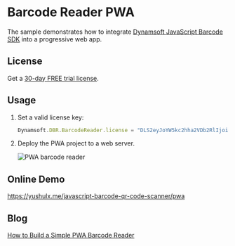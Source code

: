 # Barcode Reader PWA 

The sample demonstrates how to integrate [Dynamsoft JavaScript Barcode SDK](https://www.dynamsoft.com/barcode-reader/sdk-javascript/) into a progressive web app.

## License
Get a [30-day FREE trial license](https://www.dynamsoft.com/customer/license/trialLicense/?product=dcv&package=cross-platform).

## Usage
1. Set a valid license key:

    ```js
    Dynamsoft.DBR.BarcodeReader.license = "DLS2eyJoYW5kc2hha2VDb2RlIjoiMjAwMDAxLTE2NDk4Mjk3OTI2MzUiLCJvcmdhbml6YXRpb25JRCI6IjIwMDAwMSIsInNlc3Npb25QYXNzd29yZCI6IndTcGR6Vm05WDJrcEQ5YUoifQ==";
    ```
2. Deploy the PWA project to a web server.

    ![PWA barcode reader](https://www.codepool.biz/wp-content/uploads/2019/04/pwa-barcode-reader.gif)
    
## Online Demo
https://yushulx.me/javascript-barcode-qr-code-scanner/pwa


## Blog
[How to Build a Simple PWA Barcode Reader](https://www.codepool.biz/build-simple-pwa-barcode-reader.html)

